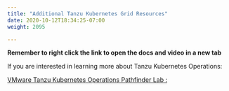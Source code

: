 ```yaml
---
title: "Additional Tanzu Kubernetes Grid Resources"
date: 2020-10-12T18:34:25-07:00
weight: 2095

---
```


**Remember to right click the link to open the  docs and video in a new tab**   


If you are interested in learning more about Tanzu Kubernetes Operations:  

[VMware Tanzu Kubernetes Operations Pathfinder Lab :](https://pathfinder.vmware.com/v3/path/tko_path/section/step1/activity/tanzu_kubernetes_operations)




